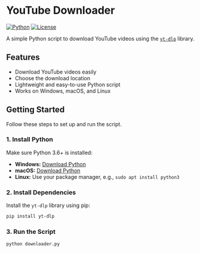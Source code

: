 # YouTube Downloader

[![Python](https://img.shields.io/badge/Python-3.6%2B-blue)](https://www.python.org/) 
[![License](https://img.shields.io/badge/License-MIT-green)](LICENSE)

A simple Python script to download YouTube videos using the [`yt-dlp`](https://github.com/yt-dlp/yt-dlp) library.

## Features

- Download YouTube videos easily
- Choose the download location
- Lightweight and easy-to-use Python script
- Works on Windows, macOS, and Linux

## Getting Started

Follow these steps to set up and run the script.

### 1. Install Python

Make sure Python 3.6+ is installed:

- **Windows:** [Download Python](https://www.python.org/downloads/windows/)  
- **macOS:** [Download Python](https://www.python.org/downloads/macos/)  
- **Linux:** Use your package manager, e.g., `sudo apt install python3`

### 2. Install Dependencies

Install the `yt-dlp` library using pip:

```bash
pip install yt-dlp
```

### 3. Run the Script
```bash
python downloader.py
```
